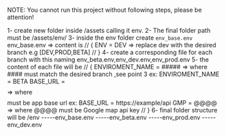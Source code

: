 NOTE: You cannot run this project without following steps, please be attention! 

1- create new folder inside <root>/assets calling it env. 
2- The final folder path must be <root>/assets/env/
3- inside the env folder create `env_base.env`
env_base.env => content is
// {
ENV = DEV  => replace dev with the desired branch e.g [DEV,PROD,BETA]
// }
4- create a corresponding file for each branch with this naming
env_beta.env,env_dev.env,env_prod.env
5- the content of each file will be
// {
ENVIROMENT_NAME = #####  => where #### must match the desired branch ,see point  3 
ex: ENVIROMENT_NAME = BETA
BASE_URL = $$$$ => where $$$$ must be app base url
ex: BASE_URL = https://example/api
GMP = @@@@ => where @@@@ must be Google map api key
// }
6- final folder structure will be
/env
-----env_base.env
-----env_beta.env
-----env_prod.env
-----env_dev.env 


